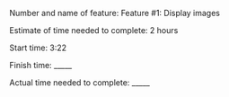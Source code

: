 Number and name of feature: Feature #1: Display images

Estimate of time needed to complete: 2 hours

Start time: 3:22

Finish time: _____

Actual time needed to complete: _____